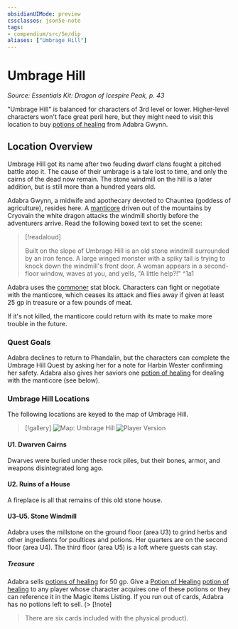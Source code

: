 ```yaml
---
obsidianUIMode: preview
cssclasses: json5e-note
tags:
- compendium/src/5e/dip
aliases: ["Umbrage Hill"]
---
```

# Umbrage Hill
*Source: Essentials Kit: Dragon of Icespire Peak, p. 43* 

"Umbrage Hill" is balanced for characters of 3rd level or lower. Higher-level characters won't face great peril here, but they might need to visit this location to buy [potions of healing](/3-Mechanics/CLI/items/potion-of-healing.md) from Adabra Gwynn.

## Location Overview

Umbrage Hill got its name after two feuding dwarf clans fought a pitched battle atop it. The cause of their umbrage is a tale lost to time, and only the cairns of the dead now remain. The stone windmill on the hill is a later addition, but is still more than a hundred years old.

Adabra Gwynn, a midwife and apothecary devoted to Chauntea (goddess of agriculture), resides here. A [manticore](/3-Mechanics/CLI/bestiary/monstrosity/manticore.md) driven out of the mountains by Cryovain the white dragon attacks the windmill shortly before the adventurers arrive. Read the following boxed text to set the scene:

> [!readaloud] 
> 
> Built on the slope of Umbrage Hill is an old stone windmill surrounded by an iron fence. A large winged monster with a spiky tail is trying to knock down the windmill's front door. A woman appears in a second-floor window, waves at you, and yells, "A little help?!"
^1a1

Adabra uses the [commoner](/3-Mechanics/CLI/bestiary/humanoid/commoner.md) stat block. Characters can fight or negotiate with the manticore, which ceases its attack and flies away if given at least 25 gp in treasure or a few pounds of meat.

If it's not killed, the manticore could return with its mate to make more trouble in the future.

### Quest Goals

Adabra declines to return to Phandalin, but the characters can complete the Umbrage Hill Quest by asking her for a note for Harbin Wester confirming her safety. Adabra also gives her saviors one [potion of healing](/3-Mechanics/CLI/items/potion-of-healing.md) for dealing with the manticore (see below).

### Umbrage Hill Locations

The following locations are keyed to the map of Umbrage Hill.

> [!gallery]
> ![Map: Umbrage Hill](/3-Mechanics/CLI/adventures/essentials-kit-dragon-of-icespire-peak/img/031-map-uh-dm.webp#gallery)
> ![Player Version](/3-Mechanics/CLI/adventures/essentials-kit-dragon-of-icespire-peak/img/032-map-uh-pc.webp#gallery)

#### U1. Dwarven Cairns

Dwarves were buried under these rock piles, but their bones, armor, and weapons disintegrated long ago.

#### U2. Ruins of a House

A fireplace is all that remains of this old stone house.

#### U3–U5. Stone Windmill

Adabra uses the millstone on the ground floor (area U3) to grind herbs and other ingredients for poultices and potions. Her quarters are on the second floor (area U4). The third floor (area U5) is a loft where guests can stay.

##### Treasure

Adabra sells [potions of healing](/3-Mechanics/CLI/items/potion-of-healing.md) for 50 gp. Give a [Potion of Healing](/3-Mechanics/CLI/items/potion-of-healing.md) [potion of healing](/3-Mechanics/CLI/decks/magic-item-cards-dip.md#potion%20of%20healing) to any player whose character acquires one of these potions or they can reference it in the Magic Items Listing. If you run out of cards, Adabra has no potions left to sell. (> [!note]
> There are six cards included with the physical product).